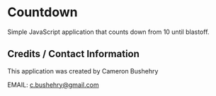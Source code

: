 # Countdown
Simple JavaScript application that counts down from 10 until blastoff.

## Credits / Contact Information
This application was created by Cameron Bushehry

EMAIL: c.bushehry@gmail.com
